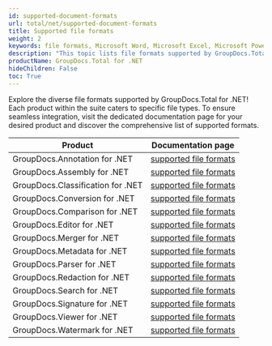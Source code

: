 ```yaml
---
id: supported-document-formats
url: total/net/supported-document-formats
title: Supported file formats
weight: 2
keywords: file formats, Microsoft Word, Microsoft Excel, Microsoft PowerPoint, PDF, HTML, Python Script, TAR, ZIP, DWG
description: "This topic lists file formats supported by GroupDocs.Total for .NET."
productName: GroupDocs.Total for .NET
hideChildren: False
toc: True
---
```


Explore the diverse file formats supported by GroupDocs.Total for .NET! Each product within the suite caters to specific file types. To ensure seamless integration, visit the dedicated documentation page for your desired product and discover the comprehensive list of supported formats.

| Product | Documentation page|
| --- | --- |
| GroupDocs.Annotation for .NET | [supported file formats](https://docs.groupdocs.com/annotation/net/supported-document-formats/) |
| GroupDocs.Assembly for .NET | [supported file formats](https://docs.groupdocs.com/assembly/net/supported-document-formats/) |
| GroupDocs.Classification for .NET | [supported file formats](https://docs.groupdocs.com/classification/net/supported-document-formats/) |
| GroupDocs.Conversion for .NET | [supported file formats](https://docs.groupdocs.com/conversion/net/supported-file-formats/) |
| GroupDocs.Comparison for .NET | [supported file formats](https://docs.groupdocs.com/comparison/net/supported-document-formats/) |
| GroupDocs.Editor for .NET | [supported file formats](https://docs.groupdocs.com/editor/net/supported-document-formats/) |
| GroupDocs.Merger for .NET | [supported file formats](https://docs.groupdocs.com/merger/net/supported-document-formats/) |
| GroupDocs.Metadata for .NET | [supported file formats](https://docs.groupdocs.com/metadata/net/supported-document-formats/) |
| GroupDocs.Parser for .NET | [supported file formats](https://docs.groupdocs.com/parser/net/supported-document-formats/) |
| GroupDocs.Redaction for .NET | [supported file formats](https://docs.groupdocs.com/redaction/net/supported-document-formats/) |
| GroupDocs.Search for .NET | [supported file formats](https://docs.groupdocs.com/search/net/supported-document-formats/) |
| GroupDocs.Signature for .NET | [supported file formats](https://docs.groupdocs.com/signature/net/supported-document-formats/) |
| GroupDocs.Viewer for .NET | [supported file formats](https://docs.groupdocs.com/viewer/net/supported-document-formats/) |
| GroupDocs.Watermark for .NET | [supported file formats](https://docs.groupdocs.com/watermark/net/supported-document-formats/) |

